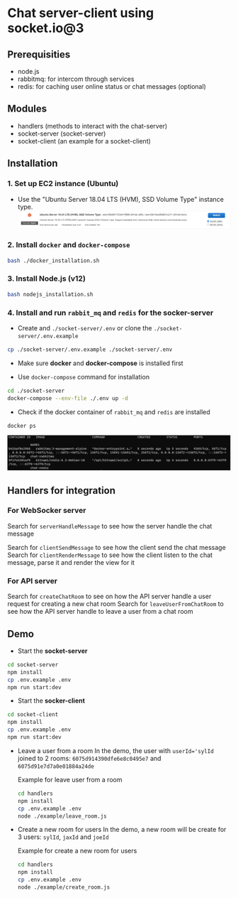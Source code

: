 # Chat server-client using socket.io@3

## Prerequisities

- node.js
- rabbitmq: for intercom through services
- redis: for caching user online status or chat messages (optional)

## Modules

- handlers (methods to interact with the chat-server)
- socket-server (socket-server)
- socket-client (an example for a socket-client)

## Installation

### 1. Set up EC2 instance (Ubuntu)
- Use the "Ubuntu Server 18.04 LTS (HVM), SSD Volume Type" instance type.
![](/docs/images/ec2_set_up.png)

### 2. Install `docker` and `docker-compose`

  ```bash
  bash ./docker_installation.sh
  ```

### 3. Install Node.js (v12)

  ```bash
  bash nodejs_installation.sh
  ```

### 4. Install and run `rabbit_mq` and `redis` for the socker-server

- Create and `./socket-server/.env` or clone the `./socket-server/.env.example`

```bash
cp ./socket-server/.env.example ./socket-server/.env
```

- Make sure **docker** and **docker-compose** is installed first

- Use `docker-compose` command for installation

```bash
cd ./socket-server
docker-compose --env-file ./.env up -d
```

- Check if the docker container of `rabbit_mq` and `redis` are installed

```bash
docker ps
```

![](/docs/images/check_rabbit_redis.png)

## Handlers for integration

### For WebSocker server

Search for `serverHandleMessage` to see how the server handle the chat message

Search for `clientSendMessage` to see how the client send the chat message
Search for `clientRenderMessage` to see how  the client listen to the chat message, parse it and render the view for it

### For API server

Search for `createChatRoom` to see on how the API server handle a user request for creating a new chat room
Search for `leaveUserFromChatRoom` to see how the API server handle to leave a user from a chat room

## Demo

- Start the **socket-server**

```bash
cd socket-server
npm install
cp .env.example .env
npm run start:dev
```

- Start the **socker-client**

```bash
cd socket-client
npm install
cp .env.example .env
npm run start:dev
```

- Leave a user from a room
  In the demo, the user with `userId='sylId` joined to 2 rooms: `6075d914390dfe6e8c0495e7` and `6075d91e7d7a0e01884a24de`
  
  Example for leave user from a room
  
  ```bash
  cd handlers
  npm install
  cp .env.example .env
  node ./example/leave_room.js
  ```

- Create a new room for users
  In the demo, a new room will be create for 3 users: `sylId`, `jaxId` and `joeId`

  Example for create a new room for users
  
  ```bash
  cd handlers
  npm install
  cp .env.example .env
  node ./example/create_room.js
  ```
